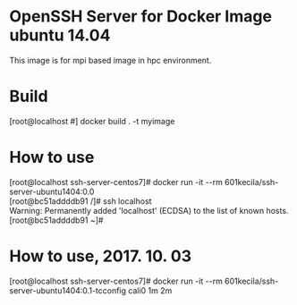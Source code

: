 # OpenSSH Server for Docker Image ubuntu 14.04
This image is for mpi based image in hpc environment.

# Build
[root@localhost #] docker build . -t myimage

# How to use
[root@localhost ssh-server-centos7]# docker run -it --rm 601kecila/ssh-server-ubuntu1404:0.0  
[root@bc51addddb91 /]# ssh localhost  
Warning: Permanently added 'localhost' (ECDSA) to the list of known hosts.  
[root@bc51addddb91 ~]#  

# How to use, 2017. 10. 03
[root@localhost ssh-server-centos7]# docker run -it --rm 601kecila/ssh-server-ubuntu1404:0.1-tcconfig cali0 1m 2m
